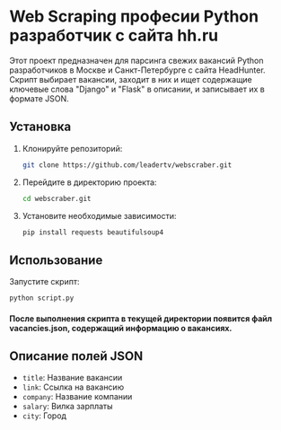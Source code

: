 # Web Scraping професии Python разработчик с сайта hh.ru

Этот проект предназначен для парсинга свежих вакансий Python разработчиков в Москве и Санкт-Петербурге с сайта HeadHunter.
Скрипт выбирает вакансии, заходит в них и ищет содержащие ключевые слова "Django" и "Flask" в описании, и записывает их в формате JSON.

## Установка

1. Клонируйте репозиторий:
    ```bash
    git clone https://github.com/leadertv/webscraber.git
    ```

2. Перейдите в директорию проекта:
    ```bash
    cd webscraber.git
    ```

3. Установите необходимые зависимости:
    ```bash
    pip install requests beautifulsoup4
    ```

## Использование

Запустите скрипт:
```bash
python script.py
```

#### После выполнения скрипта в текущей директории появится файл vacancies.json, содержащий информацию о вакансиях.

## Описание полей JSON

- `title`: Название вакансии
- `link`: Ссылка на вакансию
- `company`: Название компании
- `salary`: Вилка зарплаты
- `city`: Город

